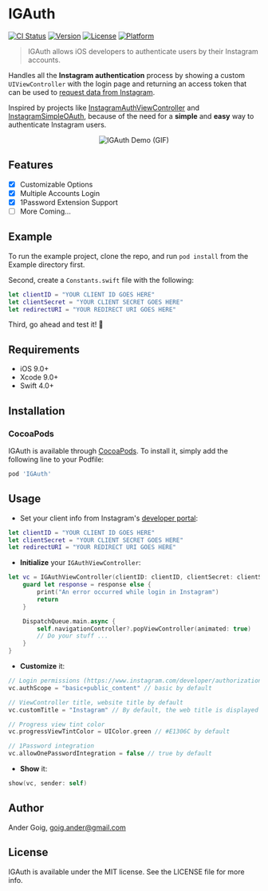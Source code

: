 # IGAuth

[![CI Status](http://img.shields.io/travis/AnderGoig/IGAuth.svg?style=flat)](https://travis-ci.org/AnderGoig/IGAuth)
[![Version](https://img.shields.io/cocoapods/v/IGAuth.svg?style=flat)](http://cocoapods.org/pods/IGAuth)
[![License](https://img.shields.io/cocoapods/l/IGAuth.svg?style=flat)](http://cocoapods.org/pods/IGAuth)
[![Platform](https://img.shields.io/cocoapods/p/IGAuth.svg?style=flat)](http://cocoapods.org/pods/IGAuth)

> IGAuth allows iOS developers to authenticate users by their Instagram accounts.

Handles all the **Instagram authentication** process by showing a custom `UIViewController` with the login page and returning an access token that can be used to [request data from Instagram](https://www.instagram.com/developer/endpoints/).

Inspired by projects like [InstagramAuthViewController](https://github.com/Isuru-Nanayakkara/InstagramAuthViewController) and [InstagramSimpleOAuth](https://github.com/rbaumbach/InstagramSimpleOAuth), because of the need for a **simple** and **easy** way to authenticate Instagram users.

<p align="center">
<img src="https://raw.githubusercontent.com/AnderGoig/IGAuth/master/IGAuth-Demo.gif" alt="IGAuth Demo (GIF)">
</p>

## Features

- [x] Customizable Options
- [x] Multiple Accounts Login
- [x] 1Password Extension Support
- [ ] More Coming...

## Example

To run the example project, clone the repo, and run `pod install` from the Example directory first.

Second, create a `Constants.swift` file with the following:

```swift
let clientID = "YOUR CLIENT ID GOES HERE"
let clientSecret = "YOUR CLIENT SECRET GOES HERE"
let redirectURI = "YOUR REDIRECT URI GOES HERE"
```

Third, go ahead and test it! :rocket:

## Requirements

* iOS 9.0+
* Xcode 9.0+
* Swift 4.0+

## Installation

### CocoaPods

IGAuth is available through [CocoaPods](http://cocoapods.org). To install
it, simply add the following line to your Podfile:

```ruby
pod 'IGAuth'
```

## Usage

- Set your client info from Instagram's [developer portal](https://www.instagram.com/developer/clients/manage/):

```swift
let clientID = "YOUR CLIENT ID GOES HERE"
let clientSecret = "YOUR CLIENT SECRET GOES HERE"
let redirectURI = "YOUR REDIRECT URI GOES HERE"
```

- **Initialize** your `IGAuthViewController`:

```swift
let vc = IGAuthViewController(clientID: clientID, clientSecret: clientSecret, redirectURI: redirectURI) { (response) in
    guard let response = response else {
        print("An error occurred while login in Instagram")
        return
    }

    DispatchQueue.main.async {
        self.navigationController?.popViewController(animated: true)
        // Do your stuff ...
    }
}
```

- **Customize** it:

```swift
// Login permissions (https://www.instagram.com/developer/authorization/)
vc.authScope = "basic+public_content" // basic by default

// ViewController title, website title by default
vc.customTitle = "Instagram" // By default, the web title is displayed

// Progress view tint color
vc.progressViewTintColor = UIColor.green // #E1306C by default

// 1Password integration
vc.allowOnePasswordIntegration = false // true by default
```

- **Show** it:

```swift    
show(vc, sender: self)
```

## Author

Ander Goig, [goig.ander@gmail.com](mailto:goig.ander@gmail.com)

## License

IGAuth is available under the MIT license. See the LICENSE file for more info.
